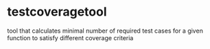 # testcoveragetool
tool that calculates minimal number of required test cases for a given function to satisfy different coverage criteria
